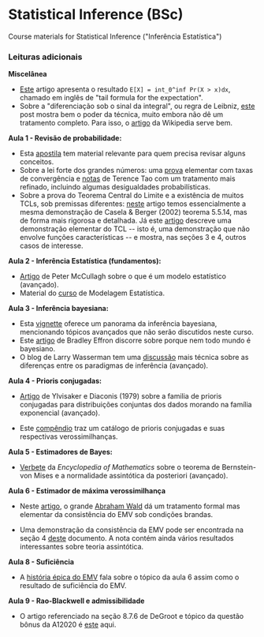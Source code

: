 # Statistical Inference (BSc)
Course materials for Statistical Inference ("Inferência Estatística")

### Leituras adicionais

**Miscelânea**

- [Este](https://stat.uiowa.edu/sites/stat.uiowa.edu/files/cae/Lo_Expectation.pdf) artigo apresenta o resultado `E[X] = int_0^inf Pr(X > x)dx`, chamado em inglês de "tail formula for the expectation".
- Sobre a "diferenciação sob o sinal da integral", ou regra de Leibniz, [este](https://medium.com/cantors-paradise/richard-feynmans-integral-trick-e7afae85e25c) post mostra bem o poder da técnica, muito embora não dê um tratamento completo. Para isso, o [artigo](https://en.wikipedia.org/wiki/Leibniz_integral_rule) da Wikipedia serve bem.


**Aula 1 - Revisão de probabilidade:**

- Esta [apostila](https://sites.google.com/site/probfgv/Livro_probabilidade.pdf?attredirects=0) tem material relevante para quem precisa revisar alguns conceitos. 
- Sobre a lei forte dos grandes números: uma [prova](http://www.im.ufrj.br/nuno/SLLN.pdf) elementar com taxas de convergência e [notas](https://terrytao.wordpress.com/2008/06/18/the-strong-law-of-large-numbers/) de Terence Tao com um tratamento mais refinado, incluindo algumas desigualdades probabilísticas. 
- Sobre a prova do Teorema Central do Limite e a existência de muitos TCLs, sob premissas diferentes: [neste](http://downloads.hindawi.com/journals/aaa/2013/294910.pdf) artigo temos essencialmente a mesma demonstração de Casela & Berger (2002) teorema 5.5.14, mas de forma mais rigorosa e detalhada. 
Já este [artigo](https://github.com/maxbiostat/Statistical_Inference_BSc/blob/master/material_apoio/Trotter1959_Article_AnElementaryProofOfTheCentralL.pdf) descreve uma demonstração elementar do TCL -- isto é, uma demonstração que não envolve funções características -- e mostra, nas seções 3 e 4, outros casos de interesse.

**Aula 2 - Inferência Estatística (fundamentos):**

- [Artigo](https://projecteuclid.org/download/pdf_1/euclid.aos/1035844977) de Peter McCullagh sobre o que é um modelo estatístico (avançado).
- Material do [curso](https://github.com/maxbiostat/stats_modelling) de Modelagem Estatística. 

**Aula 3 - Inferência bayesiana:**

- Esta [vignette](https://cran.r-project.org/web/packages/LaplacesDemon/vignettes/BayesianInference.pdf) oferece um panorama da inferência bayesiana, mencionando tópicos avançados que não serão discutidos neste curso.  
- Este [artigo](http://www.cs.ru.nl/P.Lucas/teaching/CI/efron.pdf) de Bradley Effron discorre sobre porque nem todo mundo é bayesiano.
- O blog de Larry Wasserman tem uma [discussão](https://normaldeviate.wordpress.com/2012/11/17/what-is-bayesianfrequentist-inference/) mais técnica sobre as diferenças entre os paradigmas de inferência (avançado).

**Aula 4 - Prioris conjugadas:**

- [Artigo](https://projecteuclid.org/euclid.aos/1176344611) de Ylvisaker e Diaconis (1979) sobre a familia de prioris conjugadas para distribuições conjuntas dos dados morando na família exponencial (avançado).

- Este [compêndio](https://www.johndcook.com/CompendiumOfConjugatePriors.pdf) traz um catálogo de prioris conjugadas e suas respectivas verossimilhanças.

**Aula 5 - Estimadores de Bayes:**

- [Verbete](https://encyclopediaofmath.org/wiki/Bernstein-von_Mises_theorem) da _Encyclopedia of Mathematics_ sobre o teorema de Bernstein-von Mises e a normalidade assintótica da posteriori (avançado).

**Aula 6 - Estimador de máxima verossimilhança**

- Neste [artigo](https://www.jstor.org/stable/pdf/2236315.pdf?casa_token=vEzRlL3BCkMAAAAA:YCNdxwXeHAO4Kv5NktCHa8xMBbjnYBwIR9L90nwI966gZlEhugejQnXkJrVlFM-NHYVRnyafYs3hXQ8TmxyCvDEkffhwX1GK0GvmU5wRfUYB1nEhxhXtvg), o grande [Abraham Wald](https://en.wikipedia.org/wiki/Abraham_Wald) dá um tratamento formal mas elementar da consistência do EMV sob condições brandas.

- Uma demonstração da consistência da EMV pode ser encontrada na seção 4 [deste](http://www.stat.cmu.edu/~larry/=stat705/Lecture9.pdf) documento. 
A nota contém ainda vários resultados interessantes sobre teoria assintótica.

**Aula  8 - Suficiência**

- A [história épica do EMV](https://www.ime.usp.br/~abe/lista/pdfW987Cm4f2K.pdf) fala sobre o tópico da aula 6 assim como o resultado de suficiência do EMV.

**Aula 9 - Rao-Blackwell e admissibilidade**

- O artigo referenciado na seção 8.7.6 de DeGroot e tópico da questão bônus da A12020 é [este](https://idp.springer.com/authorize/casa?redirect_uri=https://link.springer.com/content/pdf/10.1007/BF02868569.pdf&casa_token=06U6kaM0_dkAAAAA:zGbdUZ6Zr0CBkpomi8nqnu_zL2PN907WvgfWZlTZxNx90z3L3BpVIZAbJELosJhCzPrdY-iDbOFBltpq) aqui. 
